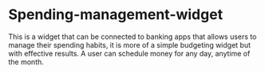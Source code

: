 # Spending-management-widget
This is a widget that can be connected to  banking apps that allows users to manage their spending habits, it is more of a simple budgeting widget but with effective results. A user can schedule money for any day, anytime of the month.
